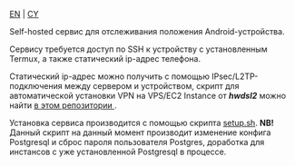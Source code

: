 [EN](README_en.md) | [CY](README_cy.md)

Self-hosted сервис для отслеживания положения Android-устройства.

Сервису требуется доступ по SSH к устройству с установленным Termux, а также статический ip-адрес телефона.

Статический ip-адрес можно получить с помощью IPsec/L2TP-подключения между сервером и устройством, скрипт для автоматической установки VPN на VPS/EC2 Instance от **_hwdsl2_** можно найти [в этом репозитории ](https://github.com/hwdsl2/setup-ipsec-vpn).

Установка сервиса производится с помощью скрипта [setup.sh](https://github.com/galemys-pyrenaicus/spothecat/releases/download/release/setup.sh).
**NB!** Данный скрипт на данный момент производит изменение конфига Postgresql и сброс пароля пользователя Postgres, доработка для инстансов с уже установленной Postgresql в процессе.
